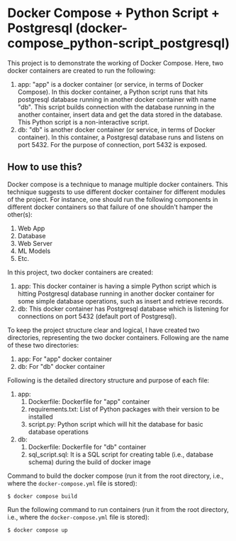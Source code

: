 # Docker Compose + Python Script + Postgresql (docker-compose_python-script_postgresql)  
This project is to demonstrate the working of Docker Compose. Here, two docker containers are created to run the following:  
1. app: "app" is a docker container (or service, in terms of Docker Compose). In this docker container, a Python script runs that hits postgresql database running in another docker container with name "db". This script builds connection with the database running in the another container, insert data and get the data stored in the database.  
This Python script is a non-interactive script.  
2. db: "db" is another docker container (or service, in terms of Docker container). In this container, a Postgresql database runs and listens on port 5432. For the purpose of connection, port 5432 is exposed.  
  
## How to use this?  
Docker compose is a technique to manage multiple docker containers. This technique suggests to use different docker container for different modules of the project. For instance, one should run the following components in different docker containers so that failure of one shouldn't hamper the other(s):  
1. Web App  
2. Database  
3. Web Server  
4. ML Models  
5. Etc.  
  
In this project, two docker containers are created:  
1. app: This docker container is having a simple Python script which is hitting Postgresql database running in another docker container for some simple database operations, such as insert and retrieve records.  
2. db: This docker container has Postgresql database which is listening for connections on port 5432 (default port of Postgresql).  
  
To keep the project structure clear and logical, I have created two directories, representing the two docker containers. Following are the name of these two directories:  
1. app: For "app" docker container  
2. db: For "db" docker container  
  
Following is the detailed directory structure and purpose of each file:  
1. app:  
   1. Dockerfile: Dockerfile for "app" container  
   2. requirements.txt: List of Python packages with their version to be installed  
   3. script.py: Python script which will hit the database for basic database operations  
2. db:  
   1. Dockerfile: Dockerfile for "db" container  
   2. sql_script.sql: It is a SQL script for creating table (i.e., database schema) during the build of docker image  
  
Command to build the docker compose (run it from the root directory, i.e., where the `docker-compose.yml` file is stored):  
```commandline
$ docker compose build
```  
Run the following command to run containers (run it from the root directory, i.e., where the `docker-compose.yml` file is stored):  
```commandline
$ docker compose up
```  